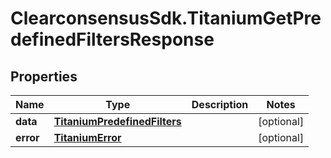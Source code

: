 # ClearconsensusSdk.TitaniumGetPredefinedFiltersResponse

## Properties

Name | Type | Description | Notes
------------ | ------------- | ------------- | -------------
**data** | [**TitaniumPredefinedFilters**](TitaniumPredefinedFilters.md) |  | [optional] 
**error** | [**TitaniumError**](TitaniumError.md) |  | [optional] 


